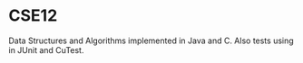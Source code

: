 # CSE12
Data Structures and Algorithms implemented in Java and C.
Also tests using in JUnit and CuTest.
